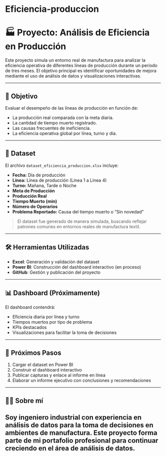 # Eficiencia-produccion
# 🏭 Proyecto: Análisis de Eficiencia en Producción

Este proyecto simula un entorno real de manufactura para analizar la eficiencia operativa de diferentes líneas de producción durante un período de tres meses. El objetivo principal es identificar oportunidades de mejora mediante el uso de análisis de datos y visualizaciones interactivas.

---

## 🎯 Objetivo

Evaluar el desempeño de las líneas de producción en función de:
- La producción real comparada con la meta diaria.
- La cantidad de tiempo muerto registrado.
- Las causas frecuentes de ineficiencia.
- La eficiencia operativa global por línea, turno y día.

---

## 📁 Dataset

El archivo `dataset_eficiencia_produccion.xlsx` incluye:
- **Fecha:** Día de producción
- **Línea:** Línea de producción (Línea 1 a Línea 4)
- **Turno:** Mañana, Tarde o Noche
- **Meta de Producción**
- **Producción Real**
- **Tiempo Muerto (min)**
- **Número de Operarios**
- **Problema Reportado:** Causa del tiempo muerto o “Sin novedad”

> El dataset fue generado de manera simulada, buscando reflejar patrones comunes en entornos reales de manufactura textil.

---

## 🛠️ Herramientas Utilizadas

- **Excel**: Generación y validación del dataset
- **Power BI**: Construcción del dashboard interactivo (en proceso)
- **GitHub**: Gestión y publicación del proyecto

---

## 📊 Dashboard (Próximamente)

El dashboard contendrá:
- Eficiencia diaria por línea y turno
- Tiempos muertos por tipo de problema
- KPIs destacados
- Visualizaciones para facilitar la toma de decisiones

---

## 📌 Próximos Pasos

1. Cargar el dataset en Power BI
2. Construir el dashboard interactivo
3. Publicar capturas y enlace al informe en línea
4. Elaborar un informe ejecutivo con conclusiones y recomendaciones

---

## 🧑‍💼 Sobre mí
Soy ingeniero industrial con experiencia en análisis de datos para la toma de decisiones en ambientes de manufactura. Este proyecto forma parte de mi portafolio profesional para continuar creciendo en el área de análisis de datos.
---
